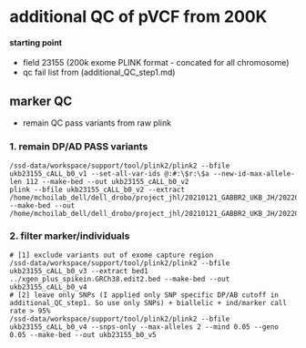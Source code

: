 # additional QC of pVCF from 200K 

#### starting point
* field 23155 (200k exome PLINK format - concated for all chromosome)
* qc fail list from (additional_QC_step1.md)


## marker QC
- remain QC pass variants from raw plink
### 1. remain DP/AD PASS variants 
~~~bashscript
/ssd-data/workspace/support/tool/plink2/plink2 --bfile ukb23155_cALL_b0_v1 --set-all-var-ids @:#:\$r:\$a --new-id-max-allele-len 112 --make-bed --out ukb23155_cALL_b0_v2
plink --bfile ukb23155_cALL_b0_v2 --extract /home/mchoilab_dell/dell_drobo/project_jhl/20210121_GABBR2_UKB_JH/20220403_analysis/pvcf_qc_fail_all.txt --make-bed --out /home/mchoilab_dell/dell_drobo/project_jhl/20210121_GABBR2_UKB_JH/20220403_analysis/ukb23155_cALL_b0_v3
~~~
### 2. filter marker/individuals
~~~bashscript
# [1] exclude variants out of exome capture region
/ssd-data/workspace/support/tool/plink2/plink2 --bfile ukb23155_cALL_b0_v3 --extract bed1 ../xgen_plus_spikein.GRCh38.edit2.bed --make-bed --out ukb23155_cALL_b0_v4
# [2] leave only SNPs (I applied only SNP specific DP/AB cutoff in additional_QC_step1. So use only SNPs) + biallelic + ind/marker call rate > 95%
/ssd-data/workspace/support/tool/plink2/plink2 --bfile ukb23155_cALL_b0_v4 --snps-only --max-alleles 2 --mind 0.05 --geno 0.05 --make-bed --out ukb23155_b0_v5
~~~

